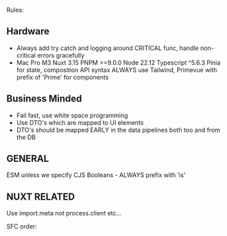 Rules:

## Hardware
- Always add try catch and logging around CRITICAL func, handle non-critical errors gracefully
- Mac Pro M3 Nuxt 3.15 PNPM >=9.0.0 Node 22.12 Typescript ^5.6.3 Pinia for state, composition API
    syntax ALWAYS use Tailwind, Primevue with prefix of 'Prime' for components

## Business Minded

- Fail fast, use white space programming
- Use DTO's which are mapped to UI elements
- DTO's should be mapped EARLY in the data pipelines both too and from the DB


## GENERAL

ESM unless we specify CJS
Booleans - ALWAYS prefix with 'is'

## NUXT RELATED

Use import.meta not process.client etc...

SFC order: <script setup lang="ts"> then <template> then <style scoped>

SFC Script Structure:
<script setup lang="ts">
// 1. Imports
import { someHelper } from '~/utils/helpers'
import type { MyType } from '~/types'

// 2. Page/Layout Metadata
definePageMeta({
  layout: 'default',
  middleware: ['auth']
})

// 3. Component Options
defineOptions({
  name: 'MyComponent'
})

// 4. Props and Emits
const props = defineProps<{
  title: string
}>()
const emit = defineEmits<{
  change: [value: string]
}>()

// 5. Core Nuxt Composables
const route = useRoute()
const router = useRouter()
const config = useRuntimeConfig()

// 6. Other Composables (in order of dependency)
const { data: user } = useUser() // depends on core nuxt
const { items } = useCart(user) // depends on user

// 7. Reactive Variables
const count = ref(0)
const name = ref('')

// 8. Computed Properties
const displayName = computed(() => `${user.value?.firstName} ${user.value?.lastName}`)
const items = computed(() => cart.value.items)

// 9. Watchers
watch(count, (newValue) => {
  console.log('Count changed:', newValue)
})

// 10. Lifecycle Hooks
onMounted(() => {
  // Setup code
})

// 11. Methods
function handleClick() {
  count.value++
}

// 12. Provide/Inject (if needed)
provide('key', value)
</script>